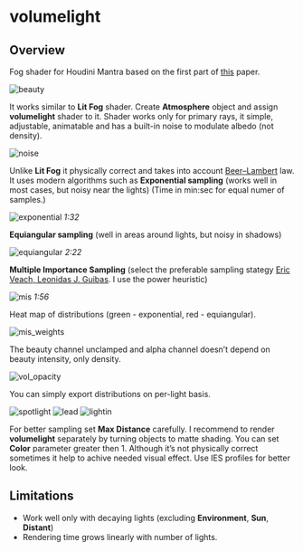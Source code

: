 # volumelight
## Overview
Fog shader for Houdini Mantra based on the first part of [this](https://www.solidangle.com/research/egsr2012_volume.pdf) paper.

![beauty](https://github.com/somesanctus/volumelight/blob/master/img/beauty.jpg)

It works similar to **Lit Fog** shader. Create **Atmosphere** object and assign **volumelight** shader to it.
Shader works only for primary rays, it simple, adjustable, animatable and has a built-in noise to modulate albedo (not density).

![noise](https://github.com/somesanctus/volumelight/blob/master/img/noise.jpg)

Unlike **Lit Fog** it physically correct and takes into account [Beer–Lambert](https://en.wikipedia.org/wiki/Beer%E2%80%93Lambert_law) law. It uses modern algorithms such as **Exponential sampling** (works well in most cases, but noisy near the lights) (Time in min:sec for equal numer of samples.)

![exponential](https://github.com/somesanctus/volumelight/blob/master/img/exponential.jpg) *1:32*

**Equiangular sampling** (well in areas around lights, but noisy in shadows)

![equiangular](https://github.com/somesanctus/volumelight/blob/master/img/equiangular.jpg) *2:22*

**Multiple Importance Sampling** (select the preferable sampling stategy [Eric Veach, Leonidas J. Guibas](https://graphics.stanford.edu/courses/cs348b-03/papers/veach-chapter9.pdf). I use the power heuristic)

![mis](https://github.com/somesanctus/volumelight/blob/master/img/mis.jpg) *1:56*

Heat map of distributions (green - exponential, red - equiangular).

![mis_weights](https://github.com/somesanctus/volumelight/blob/master/img/mis_weights.jpg)

The beauty channel unclamped and alpha channel doesn’t depend on beauty intensity, only density.

![vol_opacity](https://github.com/somesanctus/volumelight/blob/master/img/vol_opacity.jpg)

You can simply export distributions on per-light basis.

![spotlight](https://github.com/somesanctus/volumelight/blob/master/img/spotlight.jpg)
![lead](https://github.com/somesanctus/volumelight/blob/master/img/lead.jpg)
![lightin](https://github.com/somesanctus/volumelight/blob/master/img/lightin.jpg)

For better sampling set **Max Distance** carefully. I recommend to render **volumelight** separately by turning objects to matte shading. You can set **Color** parameter greater then 1. Although it’s not physically correct sometimes it help to achive needed visual effect. Use IES profiles for better look.

## Limitations
- Work well only with decaying lights (excluding **Environment**, **Sun**, **Distant**)
- Rendering time grows linearly with number of lights.
